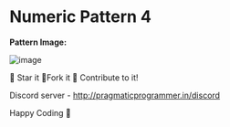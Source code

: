 # Numeric Pattern 4

**Pattern Image:**

![image](../img/numericpattern4.PNG)

:star2: Star it :fork_and_knife:Fork it :handshake: Contribute to it!

Discord server - http://pragmaticprogrammer.in/discord

Happy Coding :purple_heart:
